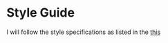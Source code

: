 Style Guide
==============
I will follow the style specifications as listed in the [this](https://developer.apple.com/library/mac/documentation/Cocoa/Conceptual/CodingGuidelines/CodingGuidelines.html)
